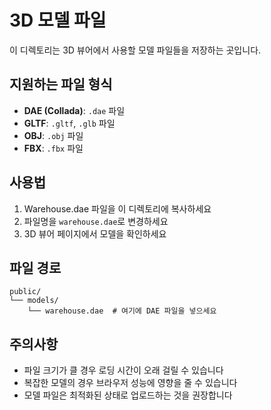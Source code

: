 # 3D 모델 파일

이 디렉토리는 3D 뷰어에서 사용할 모델 파일들을 저장하는 곳입니다.

## 지원하는 파일 형식

- **DAE (Collada)**: `.dae` 파일
- **GLTF**: `.gltf`, `.glb` 파일
- **OBJ**: `.obj` 파일
- **FBX**: `.fbx` 파일

## 사용법

1. Warehouse.dae 파일을 이 디렉토리에 복사하세요
2. 파일명을 `warehouse.dae`로 변경하세요
3. 3D 뷰어 페이지에서 모델을 확인하세요

## 파일 경로

```
public/
└── models/
    └── warehouse.dae  # 여기에 DAE 파일을 넣으세요
```

## 주의사항

- 파일 크기가 클 경우 로딩 시간이 오래 걸릴 수 있습니다
- 복잡한 모델의 경우 브라우저 성능에 영향을 줄 수 있습니다
- 모델 파일은 최적화된 상태로 업로드하는 것을 권장합니다
